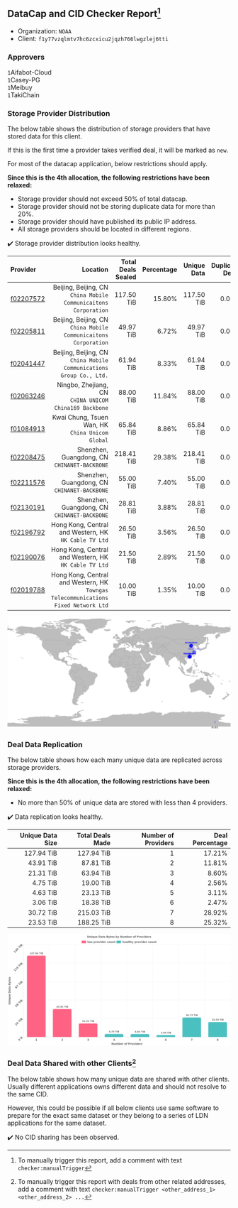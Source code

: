 ## DataCap and CID Checker Report[^1]
 - Organization: `NOAA`
 - Client: `f1y77vzqlmtv7hc6zcxicu2jqzh766lwgzlej6tti`
### Approvers
`1`Aifabot-Cloud<br/>`1`Casey-PG<br/>`1`Meibuy<br/>`1`TakiChain

### Storage Provider Distribution
The below table shows the distribution of storage providers that have stored data for this client.

If this is the first time a provider takes verified deal, it will be marked as `new`.

For most of the datacap application, below restrictions should apply.

**Since this is the 4th allocation, the following restrictions have been relaxed:**
 - Storage provider should not exceed 50% of total datacap.
 - Storage provider should not be storing duplicate data for more than 20%.
 - Storage provider should have published its public IP address.
 - All storage providers should be located in different regions.

✔️ Storage provider distribution looks healthy.

| Provider                                              |                                                                              Location | Total Deals Sealed | Percentage | Unique Data | Duplicate Deals |
| :---------------------------------------------------- | ------------------------------------------------------------------------------------: | -----------------: | ---------: | ----------: | --------------: |
| [f02207572](https://filfox.info/en/address/f02207572) |                    Beijing, Beijing, CN<br/>`China Mobile Communicaitons Corporation` |         117.50 TiB |     15.80% |  117.50 TiB |           0.00% |
| [f02205811](https://filfox.info/en/address/f02205811) |                    Beijing, Beijing, CN<br/>`China Mobile Communicaitons Corporation` |          49.97 TiB |      6.72% |   49.97 TiB |           0.00% |
| [f02041447](https://filfox.info/en/address/f02041447) |                Beijing, Beijing, CN<br/>`China Mobile Communications Group Co., Ltd.` |          61.94 TiB |      8.33% |   61.94 TiB |           0.00% |
| [f02063246](https://filfox.info/en/address/f02063246) |                             Ningbo, Zhejiang, CN<br/>`CHINA UNICOM China169 Backbone` |          88.00 TiB |     11.84% |   88.00 TiB |           0.00% |
| [f01084913](https://filfox.info/en/address/f01084913) |                                   Kwai Chung, Tsuen Wan, HK<br/>`China Unicom Global` |          65.84 TiB |      8.86% |   65.84 TiB |           0.00% |
| [f02208475](https://filfox.info/en/address/f02208475) |                                       Shenzhen, Guangdong, CN<br/>`CHINANET-BACKBONE` |         218.41 TiB |     29.38% |  218.41 TiB |           0.00% |
| [f02211576](https://filfox.info/en/address/f02211576) |                                       Shenzhen, Guangdong, CN<br/>`CHINANET-BACKBONE` |          55.00 TiB |      7.40% |   55.00 TiB |           0.00% |
| [f02130191](https://filfox.info/en/address/f02130191) |                                       Shenzhen, Guangdong, CN<br/>`CHINANET-BACKBONE` |          28.81 TiB |      3.88% |   28.81 TiB |           0.00% |
| [f02196792](https://filfox.info/en/address/f02196792) |                              Hong Kong, Central and Western, HK<br/>`HK Cable TV Ltd` |          26.50 TiB |      3.56% |   26.50 TiB |           0.00% |
| [f02190076](https://filfox.info/en/address/f02190076) |                              Hong Kong, Central and Western, HK<br/>`HK Cable TV Ltd` |          21.50 TiB |      2.89% |   21.50 TiB |           0.00% |
| [f02019788](https://filfox.info/en/address/f02019788) | Hong Kong, Central and Western, HK<br/>`Towngas Telecommunications Fixed Network Ltd` |          10.00 TiB |      1.35% |   10.00 TiB |           0.00% |

<img src="https://raw.githubusercontent.com/data-preservation-programs/filplus-checker-assets/main/filecoin-project/filecoin-plus-large-datasets/issues/2006/1690819317808.png"/>

### Deal Data Replication
The below table shows how each many unique data are replicated across storage providers.


**Since this is the 4th allocation, the following restrictions have been relaxed:**
- No more than 50% of unique data are stored with less than 4 providers.

✔️ Data replication looks healthy.

| Unique Data Size | Total Deals Made | Number of Providers | Deal Percentage |
| ---------------: | ---------------: | ------------------: | --------------: |
|       127.94 TiB |       127.94 TiB |                   1 |          17.21% |
|        43.91 TiB |        87.81 TiB |                   2 |          11.81% |
|        21.31 TiB |        63.94 TiB |                   3 |           8.60% |
|         4.75 TiB |        19.00 TiB |                   4 |           2.56% |
|         4.63 TiB |        23.13 TiB |                   5 |           3.11% |
|         3.06 TiB |        18.38 TiB |                   6 |           2.47% |
|        30.72 TiB |       215.03 TiB |                   7 |          28.92% |
|        23.53 TiB |       188.25 TiB |                   8 |          25.32% |

<img src="https://raw.githubusercontent.com/data-preservation-programs/filplus-checker-assets/main/filecoin-project/filecoin-plus-large-datasets/issues/2006/1690819318568.png"/>

### Deal Data Shared with other Clients[^3]
The below table shows how many unique data are shared with other clients.
Usually different applications owns different data and should not resolve to the same CID.

However, this could be possible if all below clients use same software to prepare for the exact same dataset or they belong to a series of LDN applications for the same dataset.

✔️ No CID sharing has been observed.

[^1]: To manually trigger this report, add a comment with text `checker:manualTrigger`

[^2]: Deals from those addresses are combined into this report as they are specified with `checker:manualTrigger`

[^3]: To manually trigger this report with deals from other related addresses, add a comment with text `checker:manualTrigger <other_address_1> <other_address_2> ...`
